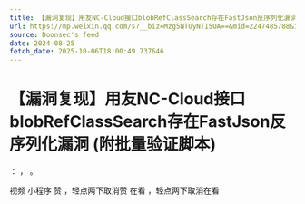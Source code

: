 ```yaml
---
title: 【漏洞复现】用友NC-Cloud接口blobRefClassSearch存在FastJson反序列化漏洞 (附批量验证脚本)
url: https://mp.weixin.qq.com/s?__biz=Mzg5NTUyNTI5OA==&mid=2247485788&idx=5&sn=18fc821f6a667412a08233fc151c0ff3
source: Doonsec's feed
date: 2024-08-25
fetch_date: 2025-10-06T18:00:49.737646
---
```


# 【漏洞复现】用友NC-Cloud接口blobRefClassSearch存在FastJson反序列化漏洞 (附批量验证脚本)

：
，
。

视频
小程序
赞
，轻点两下取消赞
在看
，轻点两下取消在看